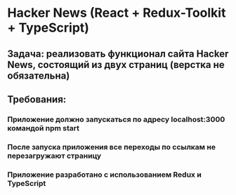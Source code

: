# Hacker News (React + Redux-Toolkit +  TypeScript)

## Задача: реализовать функционал сайта Hacker News, состоящий из двух страниц (верстка не обязательна)

## Требования: 
### Приложение должно запускаться по адресу localhost:3000 командой npm start
### После запуска приложения все переходы по ссылкам не перезагружают страницу
### Приложение разработано с использованием Redux и TypeScript
